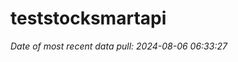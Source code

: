 
<!-- README.md is generated from README.Rmd. Please edit that file -->

# teststocksmartapi

*Date of most recent data pull: 2024-08-06 06:33:27*
